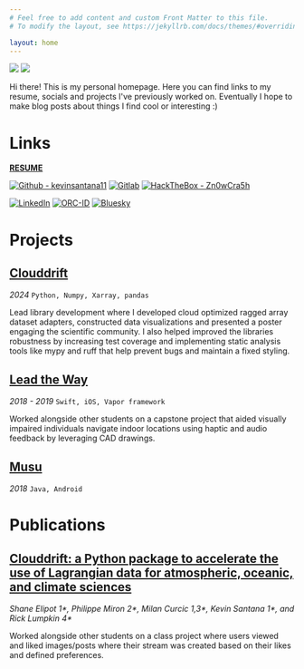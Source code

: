 ```yaml
---
# Feel free to add content and custom Front Matter to this file.
# To modify the layout, see https://jekyllrb.com/docs/themes/#overriding-theme-defaults

layout: home
---
```

<img src="https://spotify-github-profile.kittinanx.com/api/view?uid=317r6vwh6butvzigdpl4zsv5rpz4&cover_image=true&theme=default&show_offline=false&background_color=121212&interchange=false">

<img src="https://github-readme-stats.vercel.app/api?username=kevinsantana11&count_private=true&show_icons=true&include_all_commits=true">


Hi there! This is my personal homepage. Here you can find links to my resume, socials and projects I've previously worked on. Eventually I hope to make blog posts about things I find cool or interesting :)


# Links
[**RESUME**](https://github.com/kevinsantana11/resume)

[![Github - kevinsantana11](https://img.shields.io/badge/GitHub-100000?style=for-the-badge&logo=github&logoColor=white)](https://github.com/kevinsantana11)
[![Gitlab](https://img.shields.io/badge/GitLab-330F63?style=for-the-badge&logo=gitlab&logoColor=white)](https://gitlab.com/kevinsantana11)
[![HackTheBox - Zn0wCra5h](https://img.shields.io/badge/HackTheBox-111927?style=for-the-badge&logo=Hack%20The%20Box&logoColor=9FEF00)](https://app.hackthebox.com/profile/507242)

[![LinkedIn](https://img.shields.io/badge/LinkedIn-0077B5?style=for-the-badge&logo=linkedin&logoColor=white)](https://www.linkedin.com/in/kevin-santana/)
[![ORC-ID](https://img.shields.io/badge/orcid-A6CE39?style=for-the-badge&logo=orcid&logoColor=white)](https://orcid.org/0009-0003-8383-1212)
[![Bluesky](https://img.shields.io/badge/Bluesky-0285FF?logo=bluesky&logoColor=fff&style=for-the-badge)](https://bsky.app/profile/kevins-lab.com)

# Projects

## [Clouddrift](https://github.com/Cloud-Drift/clouddrift)
*2024* `Python, Numpy, Xarray, pandas`

Lead library development where I developed cloud optimized ragged array dataset adapters, constructed data visualizations and presented a poster engaging the scientific community. I also helped improved the libraries robustness by increasing test coverage and implementing static analysis tools like mypy and ruff that help prevent bugs and maintain a fixed styling. 

## [Lead the Way](https://gitlab.com/lead_the_way)
*2018 - 2019* `Swift, iOS, Vapor framework`

Worked alongside other students on a capstone project that aided visually impaired individuals navigate indoor locations using haptic and audio feedback by leveraging CAD drawings.

## [Musu](https://github.com/kevinsantana11/musu-android)
*2018* `Java, Android`

# Publications

## [Clouddrift: a Python package to accelerate the use of Lagrangian data for atmospheric, oceanic, and climate sciences](https://joss.theoj.org/papers/10.21105/joss.06742)
*Shane Elipot 1\*, Philippe Miron 2\*, Milan Curcic 1,3\*, Kevin Santana 1\*, and Rick Lumpkin 4\**

Worked alongside other students on a class project where users viewed and liked images/posts where their stream was created based on their likes and defined preferences.